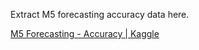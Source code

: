 Extract M5 forecasting accuracy data here.

[M5 Forecasting - Accuracy | Kaggle](https://www.kaggle.com/competitions/m5-forecasting-accuracy/data)